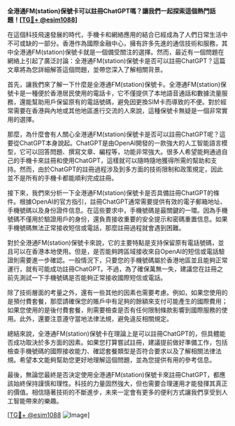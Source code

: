 **全港通FM(station)保號卡可以註冊ChatGPT嗎？讓我們一起探索這個熱門話題！[[TG💪+ @esim1088](https://t.me/s/esim1088)]**

在這個科技飛速發展的時代，手機卡和網絡應用的結合已經成為了人們日常生活中不可或缺的一部分。香港作為國際金融中心，擁有許多先進的通信技術和服務，其中全港通FM(station)保號卡就是一個備受關注的選擇。然而，最近有一個問題在網絡上引起了廣泛討論：全港通FM(station)保號卡是否可以註冊ChatGPT？這篇文章將為您詳細解答這個問題，並帶您深入了解相關背景。

首先，讓我們來了解一下什麼是全港通FM(station)保號卡。全港通FM(station)保號卡是一種便於香港居民使用的電話卡，它不僅提供了本地語音通話和數據流量服務，還能幫助用戶保留原有的電話號碼，避免因更換SIM卡而導致的不便。對於經常需要在香港與內地或其他地區進行交流的人來說，這種保號卡無疑是一個非常實用的選擇。

那麼，為什麼會有人關心全港通FM(station)保號卡是否可以註冊ChatGPT呢？這要從ChatGPT本身說起。ChatGPT是由OpenAI開發的一款強大的人工智能語言模型，它可以回答問題、撰寫文章、編程等，功能非常強大。很多人希望能夠通過自己的手機卡來註冊和使用ChatGPT，這樣就可以隨時隨地獲得所需的幫助和支持。然而，由於ChatGPT的註冊過程涉及到多方面的技術限制和政策規定，因此並不是所有的手機卡都能順利完成註冊。

接下來，我們來分析一下全港通FM(station)保號卡是否具備註冊ChatGPT的條件。根據OpenAI的官方指引，註冊ChatGPT通常需要提供有效的電子郵箱地址、手機號碼以及身份證件信息。在這些要求中，手機號碼是最關鍵的一環。因為手機號碼不僅用於驗證用戶的身份，還負責接收重要的安全提示和密碼重置信息。如果手機號碼無法正常接收短信或電話，那麼註冊過程就會遇到困難。

對於全港通FM(station)保號卡來說，它的主要特點是支持保留原有電話號碼，並且可以在香港本地使用。但是，是否能夠跨區域接收來自OpenAI的短信或電話驗證則需要進一步確認。一般情況下，只要您的手機號碼屬於香港地區並且能夠正常運行，就有可能成功註冊ChatGPT。不過，為了確保萬無一失，建議您在註冊之前先測試一下手機號碼是否能夠正常接收國際短信或電話。

除了技術層面的考量之外，還有一些其他的因素也需要考慮。例如，如果您使用的是預付費套餐，那麼請確保您的賬戶中有足夠的餘額來支付可能產生的國際費用；如果您使用的是後付費套餐，則需要檢查是否有任何限制條款影響到國際服務的使用。此外，還要注意遵守當地法律法規，避免違反相關規定。

總結來說，全港通FM(station)保號卡在理論上是可以註冊ChatGPT的，但具體能否成功取決於多方面的因素。如果您打算嘗試註冊，建議提前做好準備工作，包括檢查手機號碼的國際接收能力、確認套餐類型是否符合要求以及了解相關法律法規。希望本文能夠幫助您更好地理解這個問題，並為您提供有用的參考信息。

最後，無論您最終是否決定使用全港通FM(station)保號卡來註冊ChatGPT，都應該始終保持謹慎和理性。科技的力量固然強大，但也需要合理運用才能發揮其真正的價值。相信隨著技術的不斷進步，未來一定會有更多的便利方式讓我們享受到人工智能帶來的樂趣。

[[TG💪+ @esim1088](https://t.me/s/esim1088) ![Image](https://i.postimg.cc/4NQfJmqS/Snipaste-2025-05-13-00-14-12.png)]
